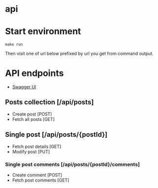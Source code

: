 api
===

# Start environment
```
make run
```
Then visit one of url below prefixed by url you get from command output.

# API endpoints

- [Swagger UI](http://127.0.0.1:8000/api/doc)

## Posts collection [/api/posts]
- Create post [POST]
- Fetch all posts [GET]

## Single post [/api/posts/{postId}]
- Fetch post details [GET]
- Modify post [PUT]

### Single post comments [/api/posts/{postId}/comments]
- Create comment [POST]
- Fetch post comments [GET]


